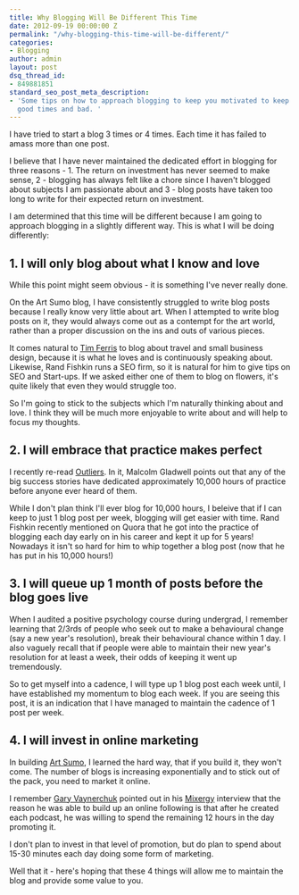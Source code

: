 ```yaml
---
title: Why Blogging Will Be Different This Time
date: 2012-09-19 00:00:00 Z
permalink: "/why-blogging-this-time-will-be-different/"
categories:
- Blogging
author: admin
layout: post
dsq_thread_id:
- 849881851
standard_seo_post_meta_description:
- 'Some tips on how to approach blogging to keep you motivated to keep blogging through
  good times and bad. '
---
```


I have tried to start a blog 3 times or 4 times. Each time it has failed to amass more than one post.

I believe that I have never maintained the dedicated effort in blogging for three reasons - 1. The return on investment has never seemed to make sense, 2 - blogging has always felt like a chore since I haven't blogged about subjects I am passionate about and 3 - blog posts have taken too long to write for their expected return on investment.

I am determined that this time will be different because I am going to approach blogging in a slightly different way. This is what I will be doing differently:

## 1. I will only blog about what I know and love

While this point might seem obvious - it is something I've never really done.

On the Art Sumo blog, I have consistently struggled to write blog posts because I really know very little about art. When I attempted to write blog posts on it, they would always come out as a contempt for the art world, rather than a proper discussion on the ins and outs of various pieces.

It comes natural to [Tim Ferris][1] to blog about travel and small business design, because it is what he loves and is continuously speaking about. Likewise, Rand Fishkin runs a SEO firm, so it is natural for him to give tips on SEO and Start-ups. If we asked either one of them to blog on flowers, it's quite likely that even they would struggle too.

So I'm going to stick to the subjects which I'm naturally thinking about and love. I think they will be much more enjoyable to write about and will help to focus my thoughts.

## 2. I will embrace that practice makes perfect

I recently re-read [Outliers][2]. In it, Malcolm Gladwell points out that any of the big success stories have dedicated approximately 10,000 hours of practice before anyone ever heard of them.

While I don't plan think I'll ever blog for 10,000 hours, I beleive that if I can keep to just 1 blog post per week, blogging will get easier with time. Rand Fishkin recently mentioned on Quora that he got into the practice of blogging each day early on in his career and kept it up for 5 years! Nowadays it isn't so hard for him to whip together a blog post (now that he has put in his 10,000 hours!)

## 3. I will queue up 1 month of posts before the blog goes live

When I audited a positive psychology course during undergrad, I remember learning that 2/3rds of people who seek out to make a behavioural change (say a new year's resolution), break their behavioural chance within 1 day. I also vaguely recall that if people were able to maintain their new year's resolution for at least a week, their odds of keeping it went up tremendously.

So to get myself into a cadence, I will type up 1 blog post each week until, I have established my momentum to blog each week. If you are seeing this post, it is an indication that I have managed to maintain the cadence of 1 post per week.

## 4. I will invest in online marketing

In building [Art Sumo][3], I learned the hard way, that if you build it, they won't come. The number of blogs is increasing exponentially and to stick out of the pack, you need to market it online.

I remember [Gary Vaynerchuk][4] pointed out in his [Mixergy][5] interview that the reason he was able to build up an online following is that after he created each podcast, he was willing to spend the remaining 12 hours in the day promoting it.

I don't plan to invest in that level of promotion, but do plan to spend about 15-30 minutes each day doing some form of marketing.

Well that it - here's hoping that these 4 things will allow me to maintain the blog and provide some value to you.

 [1]: http://www.fourhourworkweek.com/blog/
 [2]: http://www.amazon.com/Outliers-Story-Success-Malcolm-Gladwell/dp/0316017922
 [3]: http://www.artsumo.com
 [4]: http://garyvaynerchuk.com
 [5]: http://www.Mixergy.com